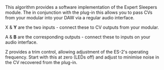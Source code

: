 
This algorithm provides a software implementation of the Expert Sleepers module. The in conjunction with the plug-in
this allows you to pass CVs from your modular into your DAW via a regular audio interface.

X & **Y** are the two inputs - connect these to CV outputs from your modular.

A & **B** are the corresponding outputs - connect these to inputs on your audio interface.

Z provides a trim control, allowing adjustment of the ES-2's operating frequency. Start with this at zero (LEDs off) and
adjust to minimise noise in the CV recovered from the plug-in.
